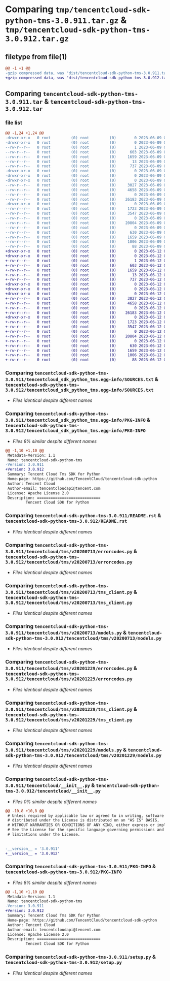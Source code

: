# Comparing `tmp/tencentcloud-sdk-python-tms-3.0.911.tar.gz` & `tmp/tencentcloud-sdk-python-tms-3.0.912.tar.gz`

## filetype from file(1)

```diff
@@ -1 +1 @@
-gzip compressed data, was "dist/tencentcloud-sdk-python-tms-3.0.911.tar", last modified: Fri Jun  9 02:30:04 2023, max compression
+gzip compressed data, was "dist/tencentcloud-sdk-python-tms-3.0.912.tar", last modified: Mon Jun 12 03:14:48 2023, max compression
```

## Comparing `tencentcloud-sdk-python-tms-3.0.911.tar` & `tencentcloud-sdk-python-tms-3.0.912.tar`

### file list

```diff
@@ -1,24 +1,24 @@
-drwxr-xr-x   0 root         (0) root         (0)        0 2023-06-09 02:30:04.000000 tencentcloud-sdk-python-tms-3.0.911/
-drwxr-xr-x   0 root         (0) root         (0)        0 2023-06-09 02:30:04.000000 tencentcloud-sdk-python-tms-3.0.911/tencentcloud_sdk_python_tms.egg-info/
--rw-r--r--   0 root         (0) root         (0)        1 2023-06-09 02:30:04.000000 tencentcloud-sdk-python-tms-3.0.911/tencentcloud_sdk_python_tms.egg-info/dependency_links.txt
--rw-r--r--   0 root         (0) root         (0)      603 2023-06-09 02:30:04.000000 tencentcloud-sdk-python-tms-3.0.911/tencentcloud_sdk_python_tms.egg-info/SOURCES.txt
--rw-r--r--   0 root         (0) root         (0)     1659 2023-06-09 02:30:04.000000 tencentcloud-sdk-python-tms-3.0.911/tencentcloud_sdk_python_tms.egg-info/PKG-INFO
--rw-r--r--   0 root         (0) root         (0)       13 2023-06-09 02:30:04.000000 tencentcloud-sdk-python-tms-3.0.911/tencentcloud_sdk_python_tms.egg-info/top_level.txt
--rw-r--r--   0 root         (0) root         (0)      737 2023-06-09 02:30:04.000000 tencentcloud-sdk-python-tms-3.0.911/README.rst
-drwxr-xr-x   0 root         (0) root         (0)        0 2023-06-09 02:30:04.000000 tencentcloud-sdk-python-tms-3.0.911/tencentcloud/
-drwxr-xr-x   0 root         (0) root         (0)        0 2023-06-09 02:30:04.000000 tencentcloud-sdk-python-tms-3.0.911/tencentcloud/tms/
-drwxr-xr-x   0 root         (0) root         (0)        0 2023-06-09 02:30:04.000000 tencentcloud-sdk-python-tms-3.0.911/tencentcloud/tms/v20200713/
--rw-r--r--   0 root         (0) root         (0)     3027 2023-06-09 02:30:04.000000 tencentcloud-sdk-python-tms-3.0.911/tencentcloud/tms/v20200713/errorcodes.py
--rw-r--r--   0 root         (0) root         (0)     4658 2023-06-09 02:30:04.000000 tencentcloud-sdk-python-tms-3.0.911/tencentcloud/tms/v20200713/tms_client.py
--rw-r--r--   0 root         (0) root         (0)        0 2023-06-09 02:30:04.000000 tencentcloud-sdk-python-tms-3.0.911/tencentcloud/tms/v20200713/__init__.py
--rw-r--r--   0 root         (0) root         (0)    26183 2023-06-09 02:30:04.000000 tencentcloud-sdk-python-tms-3.0.911/tencentcloud/tms/v20200713/models.py
-drwxr-xr-x   0 root         (0) root         (0)        0 2023-06-09 02:30:04.000000 tencentcloud-sdk-python-tms-3.0.911/tencentcloud/tms/v20201229/
--rw-r--r--   0 root         (0) root         (0)     1723 2023-06-09 02:30:04.000000 tencentcloud-sdk-python-tms-3.0.911/tencentcloud/tms/v20201229/errorcodes.py
--rw-r--r--   0 root         (0) root         (0)     3547 2023-06-09 02:30:04.000000 tencentcloud-sdk-python-tms-3.0.911/tencentcloud/tms/v20201229/tms_client.py
--rw-r--r--   0 root         (0) root         (0)        0 2023-06-09 02:30:04.000000 tencentcloud-sdk-python-tms-3.0.911/tencentcloud/tms/v20201229/__init__.py
--rw-r--r--   0 root         (0) root         (0)    20804 2023-06-09 02:30:04.000000 tencentcloud-sdk-python-tms-3.0.911/tencentcloud/tms/v20201229/models.py
--rw-r--r--   0 root         (0) root         (0)        0 2023-06-09 02:30:04.000000 tencentcloud-sdk-python-tms-3.0.911/tencentcloud/tms/__init__.py
--rw-r--r--   0 root         (0) root         (0)      630 2023-06-09 02:30:04.000000 tencentcloud-sdk-python-tms-3.0.911/tencentcloud/__init__.py
--rw-r--r--   0 root         (0) root         (0)     1659 2023-06-09 02:30:04.000000 tencentcloud-sdk-python-tms-3.0.911/PKG-INFO
--rw-r--r--   0 root         (0) root         (0)     1006 2023-06-09 02:30:04.000000 tencentcloud-sdk-python-tms-3.0.911/setup.py
--rw-r--r--   0 root         (0) root         (0)       88 2023-06-09 02:30:04.000000 tencentcloud-sdk-python-tms-3.0.911/setup.cfg
+drwxr-xr-x   0 root         (0) root         (0)        0 2023-06-12 03:14:48.000000 tencentcloud-sdk-python-tms-3.0.912/
+drwxr-xr-x   0 root         (0) root         (0)        0 2023-06-12 03:14:48.000000 tencentcloud-sdk-python-tms-3.0.912/tencentcloud_sdk_python_tms.egg-info/
+-rw-r--r--   0 root         (0) root         (0)        1 2023-06-12 03:14:48.000000 tencentcloud-sdk-python-tms-3.0.912/tencentcloud_sdk_python_tms.egg-info/dependency_links.txt
+-rw-r--r--   0 root         (0) root         (0)      603 2023-06-12 03:14:48.000000 tencentcloud-sdk-python-tms-3.0.912/tencentcloud_sdk_python_tms.egg-info/SOURCES.txt
+-rw-r--r--   0 root         (0) root         (0)     1659 2023-06-12 03:14:48.000000 tencentcloud-sdk-python-tms-3.0.912/tencentcloud_sdk_python_tms.egg-info/PKG-INFO
+-rw-r--r--   0 root         (0) root         (0)       13 2023-06-12 03:14:48.000000 tencentcloud-sdk-python-tms-3.0.912/tencentcloud_sdk_python_tms.egg-info/top_level.txt
+-rw-r--r--   0 root         (0) root         (0)      737 2023-06-12 03:14:48.000000 tencentcloud-sdk-python-tms-3.0.912/README.rst
+drwxr-xr-x   0 root         (0) root         (0)        0 2023-06-12 03:14:48.000000 tencentcloud-sdk-python-tms-3.0.912/tencentcloud/
+drwxr-xr-x   0 root         (0) root         (0)        0 2023-06-12 03:14:48.000000 tencentcloud-sdk-python-tms-3.0.912/tencentcloud/tms/
+drwxr-xr-x   0 root         (0) root         (0)        0 2023-06-12 03:14:48.000000 tencentcloud-sdk-python-tms-3.0.912/tencentcloud/tms/v20200713/
+-rw-r--r--   0 root         (0) root         (0)     3027 2023-06-12 03:14:48.000000 tencentcloud-sdk-python-tms-3.0.912/tencentcloud/tms/v20200713/errorcodes.py
+-rw-r--r--   0 root         (0) root         (0)     4658 2023-06-12 03:14:48.000000 tencentcloud-sdk-python-tms-3.0.912/tencentcloud/tms/v20200713/tms_client.py
+-rw-r--r--   0 root         (0) root         (0)        0 2023-06-12 03:14:48.000000 tencentcloud-sdk-python-tms-3.0.912/tencentcloud/tms/v20200713/__init__.py
+-rw-r--r--   0 root         (0) root         (0)    26183 2023-06-12 03:14:48.000000 tencentcloud-sdk-python-tms-3.0.912/tencentcloud/tms/v20200713/models.py
+drwxr-xr-x   0 root         (0) root         (0)        0 2023-06-12 03:14:48.000000 tencentcloud-sdk-python-tms-3.0.912/tencentcloud/tms/v20201229/
+-rw-r--r--   0 root         (0) root         (0)     1723 2023-06-12 03:14:48.000000 tencentcloud-sdk-python-tms-3.0.912/tencentcloud/tms/v20201229/errorcodes.py
+-rw-r--r--   0 root         (0) root         (0)     3547 2023-06-12 03:14:48.000000 tencentcloud-sdk-python-tms-3.0.912/tencentcloud/tms/v20201229/tms_client.py
+-rw-r--r--   0 root         (0) root         (0)        0 2023-06-12 03:14:48.000000 tencentcloud-sdk-python-tms-3.0.912/tencentcloud/tms/v20201229/__init__.py
+-rw-r--r--   0 root         (0) root         (0)    20804 2023-06-12 03:14:48.000000 tencentcloud-sdk-python-tms-3.0.912/tencentcloud/tms/v20201229/models.py
+-rw-r--r--   0 root         (0) root         (0)        0 2023-06-12 03:14:48.000000 tencentcloud-sdk-python-tms-3.0.912/tencentcloud/tms/__init__.py
+-rw-r--r--   0 root         (0) root         (0)      630 2023-06-12 03:14:48.000000 tencentcloud-sdk-python-tms-3.0.912/tencentcloud/__init__.py
+-rw-r--r--   0 root         (0) root         (0)     1659 2023-06-12 03:14:48.000000 tencentcloud-sdk-python-tms-3.0.912/PKG-INFO
+-rw-r--r--   0 root         (0) root         (0)     1006 2023-06-12 03:14:48.000000 tencentcloud-sdk-python-tms-3.0.912/setup.py
+-rw-r--r--   0 root         (0) root         (0)       88 2023-06-12 03:14:48.000000 tencentcloud-sdk-python-tms-3.0.912/setup.cfg
```

### Comparing `tencentcloud-sdk-python-tms-3.0.911/tencentcloud_sdk_python_tms.egg-info/SOURCES.txt` & `tencentcloud-sdk-python-tms-3.0.912/tencentcloud_sdk_python_tms.egg-info/SOURCES.txt`

 * *Files identical despite different names*

### Comparing `tencentcloud-sdk-python-tms-3.0.911/tencentcloud_sdk_python_tms.egg-info/PKG-INFO` & `tencentcloud-sdk-python-tms-3.0.912/tencentcloud_sdk_python_tms.egg-info/PKG-INFO`

 * *Files 8% similar despite different names*

```diff
@@ -1,10 +1,10 @@
 Metadata-Version: 1.1
 Name: tencentcloud-sdk-python-tms
-Version: 3.0.911
+Version: 3.0.912
 Summary: Tencent Cloud Tms SDK for Python
 Home-page: https://github.com/TencentCloud/tencentcloud-sdk-python
 Author: Tencent Cloud
 Author-email: tencentcloudapi@tencent.com
 License: Apache License 2.0
 Description: ============================
         Tencent Cloud SDK for Python
```

### Comparing `tencentcloud-sdk-python-tms-3.0.911/README.rst` & `tencentcloud-sdk-python-tms-3.0.912/README.rst`

 * *Files identical despite different names*

### Comparing `tencentcloud-sdk-python-tms-3.0.911/tencentcloud/tms/v20200713/errorcodes.py` & `tencentcloud-sdk-python-tms-3.0.912/tencentcloud/tms/v20200713/errorcodes.py`

 * *Files identical despite different names*

### Comparing `tencentcloud-sdk-python-tms-3.0.911/tencentcloud/tms/v20200713/tms_client.py` & `tencentcloud-sdk-python-tms-3.0.912/tencentcloud/tms/v20200713/tms_client.py`

 * *Files identical despite different names*

### Comparing `tencentcloud-sdk-python-tms-3.0.911/tencentcloud/tms/v20200713/models.py` & `tencentcloud-sdk-python-tms-3.0.912/tencentcloud/tms/v20200713/models.py`

 * *Files identical despite different names*

### Comparing `tencentcloud-sdk-python-tms-3.0.911/tencentcloud/tms/v20201229/errorcodes.py` & `tencentcloud-sdk-python-tms-3.0.912/tencentcloud/tms/v20201229/errorcodes.py`

 * *Files identical despite different names*

### Comparing `tencentcloud-sdk-python-tms-3.0.911/tencentcloud/tms/v20201229/tms_client.py` & `tencentcloud-sdk-python-tms-3.0.912/tencentcloud/tms/v20201229/tms_client.py`

 * *Files identical despite different names*

### Comparing `tencentcloud-sdk-python-tms-3.0.911/tencentcloud/tms/v20201229/models.py` & `tencentcloud-sdk-python-tms-3.0.912/tencentcloud/tms/v20201229/models.py`

 * *Files identical despite different names*

### Comparing `tencentcloud-sdk-python-tms-3.0.911/tencentcloud/__init__.py` & `tencentcloud-sdk-python-tms-3.0.912/tencentcloud/__init__.py`

 * *Files 0% similar despite different names*

```diff
@@ -10,8 +10,8 @@
 # Unless required by applicable law or agreed to in writing, software
 # distributed under the License is distributed on an "AS IS" BASIS,
 # WITHOUT WARRANTIES OR CONDITIONS OF ANY KIND, either express or implied.
 # See the License for the specific language governing permissions and
 # limitations under the License.
 
 
-__version__ = '3.0.911'
+__version__ = '3.0.912'
```

### Comparing `tencentcloud-sdk-python-tms-3.0.911/PKG-INFO` & `tencentcloud-sdk-python-tms-3.0.912/PKG-INFO`

 * *Files 8% similar despite different names*

```diff
@@ -1,10 +1,10 @@
 Metadata-Version: 1.1
 Name: tencentcloud-sdk-python-tms
-Version: 3.0.911
+Version: 3.0.912
 Summary: Tencent Cloud Tms SDK for Python
 Home-page: https://github.com/TencentCloud/tencentcloud-sdk-python
 Author: Tencent Cloud
 Author-email: tencentcloudapi@tencent.com
 License: Apache License 2.0
 Description: ============================
         Tencent Cloud SDK for Python
```

### Comparing `tencentcloud-sdk-python-tms-3.0.911/setup.py` & `tencentcloud-sdk-python-tms-3.0.912/setup.py`

 * *Files identical despite different names*

